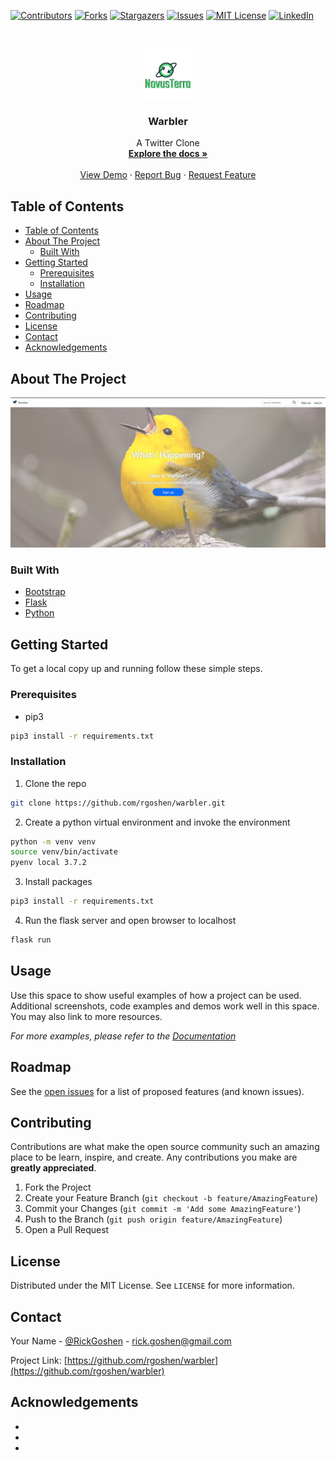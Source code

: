 <!--
*** Thanks for checking out this README Template. If you have a suggestion that would
*** make this better, please fork the repo and create a pull request or simply open
*** an issue with the tag "enhancement".
*** Thanks again! Now go create something AMAZING! :D
***
***
***
*** To avoid retyping too much info. Do a search and replace for the following:
*** github_username, repo_name, twitter_handle, email
-->

<!-- PROJECT SHIELDS -->
<!--
*** I'm using markdown "reference style" links for readability.
*** Reference links are enclosed in brackets [ ] instead of parentheses ( ).
*** See the bottom of this document for the declaration of the reference variables
*** for contributors-url, forks-url, etc. This is an optional, concise syntax you may use.
*** https://www.markdownguide.org/basic-syntax/#reference-style-links
-->

[![Contributors][contributors-shield]][contributors-url]
[![Forks][forks-shield]][forks-url]
[![Stargazers][stars-shield]][stars-url]
[![Issues][issues-shield]][issues-url]
[![MIT License][license-shield]][license-url]
[![LinkedIn][linkedin-shield]][linkedin-url]

<!-- PROJECT LOGO -->
<br />
<p align="center">
  <a href="https://github.com/rgoshen/warbler">
    <img src="images/logo.png" alt="Logo" width="80" height="80">
  </a>

  <h3 align="center">Warbler</h3>

  <p align="center">
    A Twitter Clone
    <br />
    <a href="https://github.com/rgoshen/warbler"><strong>Explore the docs »</strong></a>
    <br />
    <br />
    <a href="https://github.com/rgoshen/warbler">View Demo</a>
    ·
    <a href="https://github.com/rgoshen/warbler/issues">Report Bug</a>
    ·
    <a href="https://github.com/rgoshen/warbler/issues">Request Feature</a>
  </p>
</p>

<!-- TABLE OF CONTENTS -->

## Table of Contents

- [Table of Contents](#table-of-contents)
- [About The Project](#about-the-project)
  - [Built With](#built-with)
- [Getting Started](#getting-started)
  - [Prerequisites](#prerequisites)
  - [Installation](#installation)
- [Usage](#usage)
- [Roadmap](#roadmap)
- [Contributing](#contributing)
- [License](#license)
- [Contact](#contact)
- [Acknowledgements](#acknowledgements)

<!-- ABOUT THE PROJECT -->

## About The Project

[![Product Name Screen Shot][product-screenshot]](https://example.com)

### Built With

- [Bootstrap](https://getbootstrap.com/)
- [Flask](https://flask.palletsprojects.com/en/2.0.x/)
- [Python](https://www.python.org/)

<!-- GETTING STARTED -->

## Getting Started

To get a local copy up and running follow these simple steps.

### Prerequisites

- pip3

```sh
pip3 install -r requirements.txt
```

### Installation

1. Clone the repo

```sh
git clone https://github.com/rgoshen/warbler.git
```

2. Create a python virtual environment and invoke the environment

```sh
python -m venv venv
source venv/bin/activate
pyenv local 3.7.2
```

3. Install packages

```sh
pip3 install -r requirements.txt
```

4. Run the flask server and open browser to localhost

```sh
flask run
```

<!-- USAGE EXAMPLES -->

## Usage

Use this space to show useful examples of how a project can be used. Additional screenshots, code examples and demos work well in this space. You may also link to more resources.

_For more examples, please refer to the [Documentation](https://example.com)_

<!-- ROADMAP -->

## Roadmap

See the [open issues](https://github.com/rgoshen/warbler/issues) for a list of proposed features (and known issues).

<!-- CONTRIBUTING -->

## Contributing

Contributions are what make the open source community such an amazing place to be learn, inspire, and create. Any contributions you make are **greatly appreciated**.

1. Fork the Project
2. Create your Feature Branch (`git checkout -b feature/AmazingFeature`)
3. Commit your Changes (`git commit -m 'Add some AmazingFeature'`)
4. Push to the Branch (`git push origin feature/AmazingFeature`)
5. Open a Pull Request

<!-- LICENSE -->

## License

Distributed under the MIT License. See `LICENSE` for more information.

<!-- CONTACT -->

## Contact

Your Name - [@RickGoshen](https://twitter.com/RickGoshen) - rick.goshen@gmail.com

Project Link: [https://github.com/rgoshen/warbler](https://github.com/rgoshen/warbler)

<!-- ACKNOWLEDGEMENTS -->

## Acknowledgements

- []()
- []()
- []()

<!-- MARKDOWN LINKS & IMAGES -->
<!-- https://www.markdownguide.org/basic-syntax/#reference-style-links -->

[contributors-shield]: https://img.shields.io/github/contributors/rgoshen/repo.svg?style=flat-square
[contributors-url]: https://github.com/rgoshen/warbler/graphs/contributors
[forks-shield]: https://img.shields.io/github/forks/rgoshen/repo.svg?style=flat-square
[forks-url]: https://github.com/rgoshen/warbler/network/members
[stars-shield]: https://img.shields.io/github/stars/rgoshen/repo.svg?style=flat-square
[stars-url]: https://github.com/rgoshen/warbler/stargazers
[issues-shield]: https://img.shields.io/github/issues/rgoshen/repo.svg?style=flat-square
[issues-url]: https://github.com/rgoshen/warbler/issues
[license-shield]: https://img.shields.io/github/license/rgoshen/repo.svg?style=flat-square
[license-url]: https://github.com/rgoshen/warbler/blob/master/LICENSE.txt
[linkedin-shield]: https://img.shields.io/badge/-LinkedIn-black.svg?style=flat-square&logo=linkedin&colorB=555
[linkedin-url]: https://linkedin.com/in/rickgoshen
[product-screenshot]: images/screenshot.png
